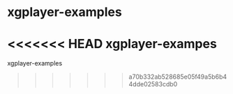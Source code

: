 # xgplayer-examples
<<<<<<< HEAD
xgplayer-exampes
=======
xgplayer-examples
>>>>>>> a70b332ab528685e05f49a5b6b44dde02583cdb0
